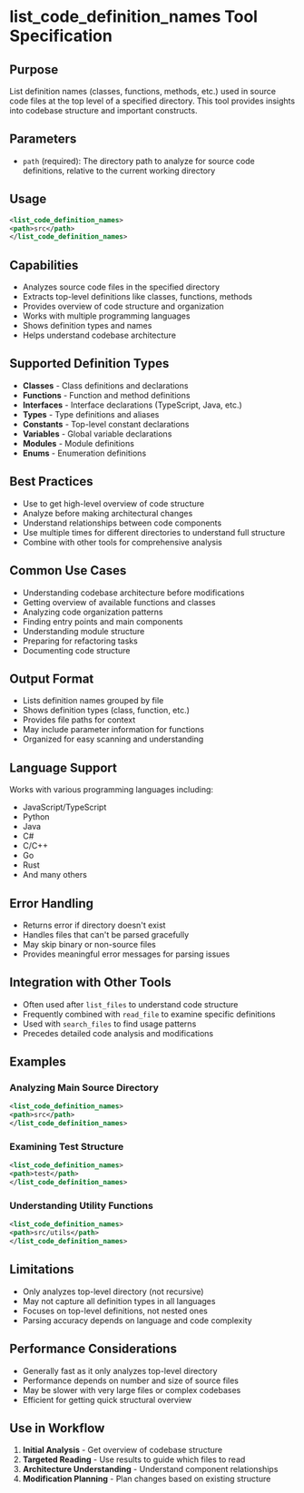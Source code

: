 # list_code_definition_names Tool Specification

## Purpose
List definition names (classes, functions, methods, etc.) used in source code files at the top level of a specified directory. This tool provides insights into codebase structure and important constructs.

## Parameters
- `path` (required): The directory path to analyze for source code definitions, relative to the current working directory

## Usage
```xml
<list_code_definition_names>
<path>src</path>
</list_code_definition_names>
```

## Capabilities
- Analyzes source code files in the specified directory
- Extracts top-level definitions like classes, functions, methods
- Provides overview of code structure and organization
- Works with multiple programming languages
- Shows definition types and names
- Helps understand codebase architecture

## Supported Definition Types
- **Classes** - Class definitions and declarations
- **Functions** - Function and method definitions
- **Interfaces** - Interface declarations (TypeScript, Java, etc.)
- **Types** - Type definitions and aliases
- **Constants** - Top-level constant declarations
- **Variables** - Global variable declarations
- **Modules** - Module definitions
- **Enums** - Enumeration definitions

## Best Practices
- Use to get high-level overview of code structure
- Analyze before making architectural changes
- Understand relationships between code components
- Use multiple times for different directories to understand full structure
- Combine with other tools for comprehensive analysis

## Common Use Cases
- Understanding codebase architecture before modifications
- Getting overview of available functions and classes
- Analyzing code organization patterns
- Finding entry points and main components
- Understanding module structure
- Preparing for refactoring tasks
- Documenting code structure

## Output Format
- Lists definition names grouped by file
- Shows definition types (class, function, etc.)
- Provides file paths for context
- May include parameter information for functions
- Organized for easy scanning and understanding

## Language Support
Works with various programming languages including:
- JavaScript/TypeScript
- Python
- Java
- C#
- C/C++
- Go
- Rust
- And many others

## Error Handling
- Returns error if directory doesn't exist
- Handles files that can't be parsed gracefully
- May skip binary or non-source files
- Provides meaningful error messages for parsing issues

## Integration with Other Tools
- Often used after `list_files` to understand code structure
- Frequently combined with `read_file` to examine specific definitions
- Used with `search_files` to find usage patterns
- Precedes detailed code analysis and modifications

## Examples

### Analyzing Main Source Directory
```xml
<list_code_definition_names>
<path>src</path>
</list_code_definition_names>
```

### Examining Test Structure
```xml
<list_code_definition_names>
<path>test</path>
</list_code_definition_names>
```

### Understanding Utility Functions
```xml
<list_code_definition_names>
<path>src/utils</path>
</list_code_definition_names>
```

## Limitations
- Only analyzes top-level directory (not recursive)
- May not capture all definition types in all languages
- Focuses on top-level definitions, not nested ones
- Parsing accuracy depends on language and code complexity

## Performance Considerations
- Generally fast as it only analyzes top-level directory
- Performance depends on number and size of source files
- May be slower with very large files or complex codebases
- Efficient for getting quick structural overview

## Use in Workflow
1. **Initial Analysis** - Get overview of codebase structure
2. **Targeted Reading** - Use results to guide which files to read
3. **Architecture Understanding** - Understand component relationships
4. **Modification Planning** - Plan changes based on existing structure
